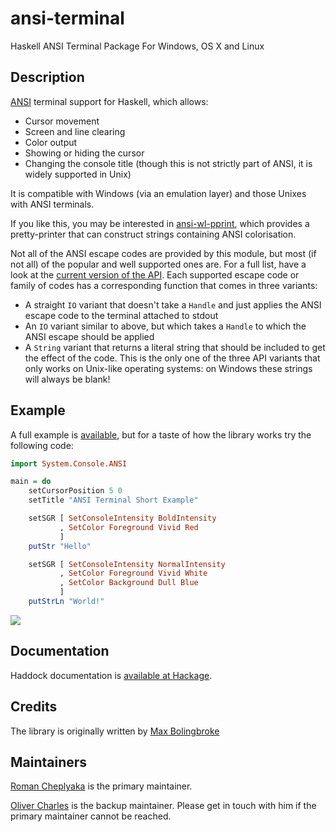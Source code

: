 ansi-terminal
=============

Haskell ANSI Terminal Package For Windows, OS X and Linux

Description
-----------

[ANSI](http://en.wikipedia.org/wiki/ANSI_escape_sequences) terminal
support for Haskell, which allows:

-   Cursor movement
-   Screen and line clearing
-   Color output
-   Showing or hiding the cursor
-   Changing the console title (though this is not strictly part of
    ANSI, it is widely supported in Unix)

It is compatible with Windows (via an emulation layer) and those Unixes
with ANSI terminals.

If you like this, you may be interested in
[ansi-wl-pprint](http://github.com/batterseapower/ansi-wl-pprint), which
provides a pretty-printer that can construct strings containing ANSI
colorisation.

Not all of the ANSI escape codes are provided by this module, but most
(if not all) of the popular and well supported ones are. For a full
list, have a look at the [current version of the
API](http://github.com/feuerbach/ansi-terminal/tree/master/includes/Common-Include.hs).
Each supported escape code or family of codes has a corresponding
function that comes in three variants:

-   A straight `IO` variant that doesn't take a `Handle` and just
    applies the ANSI escape code to the terminal attached to stdout
-   An `IO` variant similar to above, but which takes a `Handle` to
    which the ANSI escape should be applied
-   A `String` variant that returns a literal string that should be
    included to get the effect of the code. This is the only one of the
    three API variants that only works on Unix-like operating systems:
    on Windows these strings will always be blank!

Example
-------

A full example is
[available](http://github.com/feuerbach/ansi-terminal/tree/master/System/Console/ANSI/Example.hs),
but for a taste of how the library works try the following code:

``` haskell
import System.Console.ANSI

main = do
    setCursorPosition 5 0
    setTitle "ANSI Terminal Short Example"

    setSGR [ SetConsoleIntensity BoldIntensity
           , SetColor Foreground Vivid Red
           ]
    putStr "Hello"

    setSGR [ SetConsoleIntensity NormalIntensity
           , SetColor Foreground Vivid White
           , SetColor Background Dull Blue
           ]
    putStrLn "World!"
```

![](images/example.png)

Documentation
-------------

Haddock documentation is [available at
Hackage](http://hackage.haskell.org/packages/archive/ansi-terminal/latest/doc/html/System-Console-ANSI.html).

Credits
-------

The library is originally written by [Max Bolingbroke](https://github.com/batterseapower)

Maintainers
-----------

[Roman Cheplyaka](https://github.com/feuerbach) is the primary maintainer.

[Oliver Charles](https://github.com/ocharles) is the backup maintainer. Please
get in touch with him if the primary maintainer cannot be reached.
